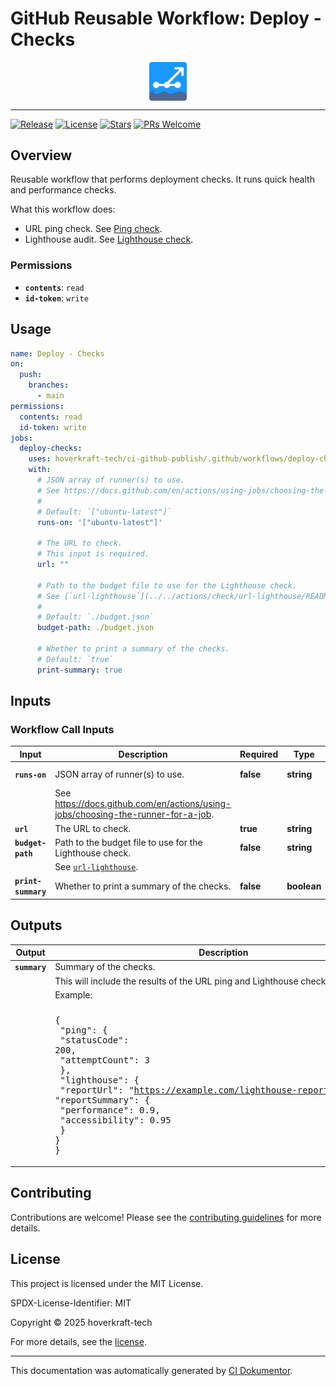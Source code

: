 <!-- header:start -->

# GitHub Reusable Workflow: Deploy - Checks

<div align="center">
  <img src="../logo.svg" width="60px" align="center" alt="Deploy - Checks" />
</div>

---

<!-- header:end -->

<!-- badges:start -->

[![Release](https://img.shields.io/github/v/release/hoverkraft-tech/ci-github-publish)](https://github.com/hoverkraft-tech/ci-github-publish/releases)
[![License](https://img.shields.io/github/license/hoverkraft-tech/ci-github-publish)](http://choosealicense.com/licenses/mit/)
[![Stars](https://img.shields.io/github/stars/hoverkraft-tech/ci-github-publish?style=social)](https://img.shields.io/github/stars/hoverkraft-tech/ci-github-publish?style=social)
[![PRs Welcome](https://img.shields.io/badge/PRs-welcome-brightgreen.svg)](https://github.com/hoverkraft-tech/ci-github-publish/blob/main/CONTRIBUTING.md)

<!-- badges:end -->

<!-- overview:start -->

## Overview

Reusable workflow that performs deployment checks.
It runs quick health and performance checks.

What this workflow does:

- URL ping check. See [Ping check](../../actions/check/url-ping/README.md).
- Lighthouse audit. See [Lighthouse check](../../actions/check/url-lighthouse/README.md).

### Permissions

- **`contents`**: `read`
- **`id-token`**: `write`

<!-- overview:end -->

<!-- usage:start -->

## Usage

```yaml
name: Deploy - Checks
on:
  push:
    branches:
      - main
permissions:
  contents: read
  id-token: write
jobs:
  deploy-checks:
    uses: hoverkraft-tech/ci-github-publish/.github/workflows/deploy-checks.yml@b2a6d08d60e0adff6736caf6fdaa5fd3bcdd473a # 0.13.0
    with:
      # JSON array of runner(s) to use.
      # See https://docs.github.com/en/actions/using-jobs/choosing-the-runner-for-a-job.
      #
      # Default: `["ubuntu-latest"]`
      runs-on: '["ubuntu-latest"]'

      # The URL to check.
      # This input is required.
      url: ""

      # Path to the budget file to use for the Lighthouse check.
      # See [`url-lighthouse`](../../actions/check/url-lighthouse/README.md).
      #
      # Default: `./budget.json`
      budget-path: ./budget.json

      # Whether to print a summary of the checks.
      # Default: `true`
      print-summary: true
```

<!-- usage:end -->

<!-- inputs:start -->

## Inputs

### Workflow Call Inputs

| **Input**           | **Description**                                                                    | **Required** | **Type**    | **Default**         |
| ------------------- | ---------------------------------------------------------------------------------- | ------------ | ----------- | ------------------- |
| **`runs-on`**       | JSON array of runner(s) to use.                                                    | **false**    | **string**  | `["ubuntu-latest"]` |
|                     | See <https://docs.github.com/en/actions/using-jobs/choosing-the-runner-for-a-job>. |              |             |                     |
| **`url`**           | The URL to check.                                                                  | **true**     | **string**  | -                   |
| **`budget-path`**   | Path to the budget file to use for the Lighthouse check.                           | **false**    | **string**  | `./budget.json`     |
|                     | See [`url-lighthouse`](../../actions/check/url-lighthouse/README.md).              |              |             |                     |
| **`print-summary`** | Whether to print a summary of the checks.                                          | **false**    | **boolean** | `true`              |

<!-- inputs:end -->

<!-- secrets:start -->
<!-- secrets:end -->

<!-- outputs:start -->

## Outputs

| **Output**    | **Description**                                                                                                                                                                                                                                                                                                                      |
| ------------- | ------------------------------------------------------------------------------------------------------------------------------------------------------------------------------------------------------------------------------------------------------------------------------------------------------------------------------------ |
| **`summary`** | Summary of the checks.                                                                                                                                                                                                                                                                                                               |
|               | This will include the results of the URL ping and Lighthouse checks.                                                                                                                                                                                                                                                                 |
|               | Example:                                                                                                                                                                                                                                                                                                                             |
|               |                                                                                                                                                                                                                                                                                                                                      |
|               | <!-- textlint-disable --><pre lang="json">{&#13; "ping": {&#13; "statusCode": 200,&#13; "attemptCount": 3&#13; },&#13; "lighthouse": {&#13; "reportUrl": "https://example.com/lighthouse-report.html",&#13; "reportSummary": {&#13; "performance": 0.9,&#13; "accessibility": 0.95&#13; }&#13; }&#13;}</pre><!-- textlint-enable --> |

<!-- outputs:end -->

<!-- examples:start -->
<!-- examples:end -->

<!--
// jscpd:ignore-start
-->

<!-- contributing:start -->

## Contributing

Contributions are welcome! Please see the [contributing guidelines](https://github.com/hoverkraft-tech/ci-github-publish/blob/main/CONTRIBUTING.md) for more details.

<!-- contributing:end -->

<!-- security:start -->
<!-- security:end -->

<!-- license:start -->

## License

This project is licensed under the MIT License.

SPDX-License-Identifier: MIT

Copyright © 2025 hoverkraft-tech

For more details, see the [license](http://choosealicense.com/licenses/mit/).

<!-- license:end -->

<!-- generated:start -->

---

This documentation was automatically generated by [CI Dokumentor](https://github.com/hoverkraft-tech/ci-dokumentor).

<!-- generated:end -->

<!--
// jscpd:ignore-end
-->
